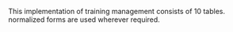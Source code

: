 This implementation of training management consists of 10 tables.
normalized forms are used wherever required.
